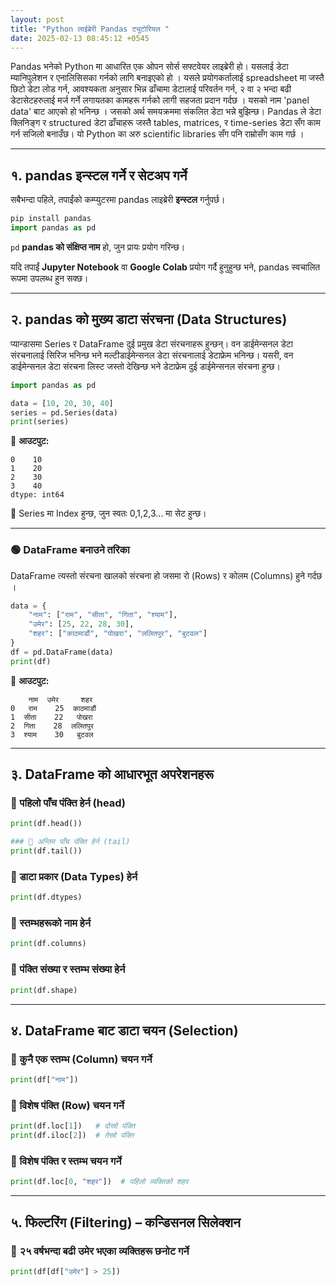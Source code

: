 ```yaml
---
layout: post
title: "Python लाईब्रेरी Pandas ट्युटोरियल "
date: 2025-02-13 08:45:12 +0545
---
```


Pandas भनेको Python मा आधारित एक ओपन सोर्स सफ्टवेयर लाइब्रेरी हो। यसलाई डेटा म्यानिपुलेशन र एनालिसिसका गर्नको लागि बनाइएको हो । यसले प्रयोगकर्तालाई spreadsheet मा जस्तै छिटो डेटा लोड गर्न, आवश्यकता अनुसार भिन्न ढाँचामा डेटालाई परिवर्तन गर्न, २ वा २ भन्दा बढी डेटासेटहरुलाई मर्ज गर्ने लगायतका कामहरू गर्नको लागी सहजता प्रदान गर्दछ  । यसको नाम 'panel data' बाट आएको हो भनिन्छ ।  जसको अर्थ समयक्रममा संकलित डेटा भन्ने बुझिन्छ। Pandas ले डेटा क्लिनिङ्ग र structured डेटा ढाँचाहरू जस्तै tables, matrices, र time-series डेटा सँग काम गर्न सजिलो बनाउँछ। यो Python का अरु scientific libraries सँग पनि राम्रोसँग काम गर्छ ।

---

## १. pandas इन्स्टल गर्ने र सेटअप गर्ने  
सबैभन्दा पहिले, तपाईंको कम्प्युटरमा pandas लाइब्रेरी **इन्स्टल** गर्नुपर्छ। 

```python
pip install pandas
import pandas as pd
```

`pd` **pandas को संक्षिप्त नाम** हो, जुन प्रायः प्रयोग गरिन्छ।

यदि तपाईं **Jupyter Notebook** वा **Google Colab** प्रयोग गर्दै हुनुहुन्छ भने, pandas स्वचालित रूपमा उपलब्ध हुन सक्छ।

---

## २. pandas को मुख्य डाटा संरचना (Data Structures)  
प्यान्डासमा Series र DataFrame दुई प्रमुख डेटा संरचनाहरू हुन्छन्। वन डाईमेन्सनल डेटा संरचनालाई सिरिज भनिन्छ भने मल्टीडाईमेन्सनल डेटा संरचनालाई डेटाफ्रेम भनिन्छ। यसरी, वन डाईमेन्सनल डेटा संरचना लिस्ट जस्तो देखिन्छ भने डेटाफ्रेम दुई डाईमेन्सनल संरचना हुन्छ।

```python
import pandas as pd

data = [10, 20, 30, 40]
series = pd.Series(data)
print(series)
```
📌 **आउटपुट:**
```
0    10
1    20
2    30
3    40
dtype: int64
```
🔹 Series मा Index हुन्छ, जुन स्वतः 0,1,2,3... मा सेट हुन्छ।

---

### 🟢 DataFrame बनाउने तरिका  
DataFrame त्यस्तो संरचना खालको संरचना हो जसमा रो (Rows) र कोलम (Columns) हुने गर्दछ । 
```python
data = {
    "नाम": ["राम", "सीता", "गिता", "श्याम"],
    "उमेर": [25, 22, 28, 30],
    "शहर": ["काठमाडौं", "पोखरा", "ललितपुर", "बुटवल"]
}
df = pd.DataFrame(data)
print(df)
```
📌 **आउटपुट:**  
```
    नाम  उमेर     शहर
0   राम    25  काठमाडौं
1  सीता    22   पोखरा
2  गिता    28  ललितपुर
3  श्याम    30   बुटवल
```

---

## ३. DataFrame को आधारभूत अपरेशनहरू  

### 🔹 पहिलो पाँच पंक्ति हेर्न (head)
```python
print(df.head())

### 🔹 अन्तिम पाँच पंक्ति हेर्न (tail)
print(df.tail())
```
### 🔹 डाटा प्रकार (Data Types) हेर्न
```python
print(df.dtypes)
```
### 🔹 स्तम्भहरूको नाम हेर्न
```python
print(df.columns)
```
### 🔹 पंक्ति संख्या र स्तम्भ संख्या हेर्न
```python
print(df.shape)
```

---

## ४. DataFrame बाट डाटा चयन (Selection)  

### 🔹 कुनै एक स्तम्भ (Column) चयन गर्ने
```python
print(df["नाम"])
```
### 🔹 विशेष पंक्ति (Row) चयन गर्ने
```python
print(df.loc[1])   # दोस्रो पंक्ति
print(df.iloc[2])  # तेस्रो पंक्ति
```
### 🔹 विशेष पंक्ति र स्तम्भ चयन गर्ने
```python
print(df.loc[0, "शहर"])  # पहिलो व्यक्तिको शहर
```

---

## ५. फिल्टरिंग (Filtering) – कन्डिसनल सिलेक्शन  
### 🔹 २५ वर्षभन्दा बढी उमेर भएका व्यक्तिहरू छनोट गर्ने  
```python
print(df[df["उमेर"] > 25])
```
